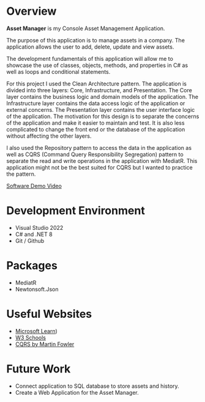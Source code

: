 # Overview

**Asset Manager** is my Console Asset Management Application.

The purpose of this application is to manage assets in a company. The application allows the user to add, delete, update and view assets. 

The development fundamentals of this application will allow me to showcase the use of classes, objects, methods, and properties in C# as well as loops and conditional statements.

For this project I used the Clean Architecture pattern. The application is divided into three layers: Core, Infrastructure, and Presentation. The Core layer contains the business logic and domain models of the application. The Infrastructure layer contains the data access logic of the application or external concerns. The Presentation layer contains the user interface logic of the application. The motivation for this design is to separate the concerns of the application and make it easier to maintain and test. It is also less complicated to change the front end or the database of the application without affecting the other layers.

I also used the Repository pattern to access the data in the application as well as CQRS (Command Query Responsibility Segregation) pattern to separate the read and write operations in the application with MediatR. This application might not be the best suited for CQRS but I wanted to practice the pattern.



[Software Demo Video]()

# Development Environment

* Visual Studio 2022
* C# and .NET 8
* Git / Github

# Packages

* MediatR
* Newtonsoft.Json

# Useful Websites

- [Microsoft Learn](https://learn.microsoft.com/en-us/dotnet/csharp/))
- [W3 Schools](https://www.w3schools.com/cs/index.php)
- [CQRS by Martin Fowler](https://martinfowler.com/bliki/CQRS.html)

# Future Work

- Connect application to SQL database to store assets and history.
- Create a Web Application for the Asset Manager.